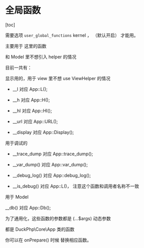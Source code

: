 # 全局函数
[toc]

需要选项 `user_global_functions` kernel ，  （默认开启） 才能用。

主要用于 这里的函数

和 Model 里不想引入 helper 的情况

目前一共有：

显示用的，用于 view 里不想  use ViewHelper 的情况

- __l 对应 App::L();

- __h 对应 App::H();

- __hl 对应 App::Hl();

- __url 对应 App::URL();

-  __display 对应 App::Display();

用于调试的

- __trace_dump 对应 App::trace_dump();

- __var_dump() 对应 App::var_dump();

- __debug_log() 对应 App::debug_log();

* __is_debug() 对应 App::L()， 注意这个函数和调用者名称不一致

用于 Model

__db() 对应 App::Db();


为了通用化，这些函数的参数都是 (...$args) 动态参数

都是 DuckPhp\Core\App 类的函数

你可以在 onPrepare() 时候 替换相应函数。

